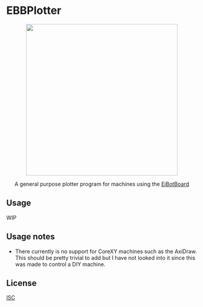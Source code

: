 # EBBPlotter

<p align="center">
  <img src="https://github.com/dtgreene/ebbplotter/assets/24302976/16256342-f252-4e7a-ac87-e87c649266f8" width="400" />
</p>
<p align="center">
  A general purpose plotter program for machines using the <a href="http://www.schmalzhaus.com/EBB/">EiBotBoard</a>
</p>

## Usage
WIP

## Usage notes
- There currently is no support for CoreXY machines such as the AxiDraw. This should be pretty trivial to add but I have not looked into it since this was made to control a DIY machine. 

## License

[ISC](https://choosealicense.com/licenses/isc/)
